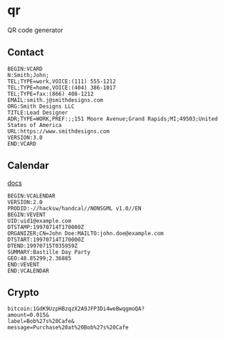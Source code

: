 # qr
QR code generator

## Contact

```
BEGIN:VCARD
N:Smith;John;
TEL;TYPE=work,VOICE:(111) 555-1212
TEL;TYPE=home,VOICE:(404) 386-1017
TEL;TYPE=fax:(866) 408-1212
EMAIL:smith.j@smithdesigns.com
ORG:Smith Designs LLC
TITLE:Lead Designer
ADR;TYPE=WORK,PREF:;;151 Moore Avenue;Grand Rapids;MI;49503;United States of America
URL:https://www.smithdesigns.com
VERSION:3.0
END:VCARD
```

## Calendar

[docs](https://en.wikipedia.org/wiki/ICalendar)

```
BEGIN:VCALENDAR
VERSION:2.0
PRODID:-//hacksw/handcal//NONSGML v1.0//EN
BEGIN:VEVENT
UID:uid1@example.com
DTSTAMP:19970714T170000Z
ORGANIZER;CN=John Doe:MAILTO:john.doe@example.com
DTSTART:19970714T170000Z
DTEND:19970715T035959Z
SUMMARY:Bastille Day Party
GEO:48.85299;2.36885
END:VEVENT
END:VCALENDAR
```

##  Crypto

```
bitcoin:1GdK9UzpHBzqzX2A9JFP3Di4weBwqgmoQA?
amount=0.015&
label=Bob%27s%20Cafe&
message=Purchase%20at%20Bob%27s%20Cafe
```